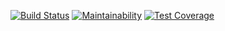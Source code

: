 [![Build Status](https://travis-ci.org/dsmirnoff73/backend-project-lvl3.svg?branch=master)](https://travis-ci.org/dsmirnoff73/backend-project-lvl3)
[![Maintainability](https://api.codeclimate.com/v1/badges/351210a2cf0d1c4bf936/maintainability)](https://codeclimate.com/github/dsmirnoff73/backend-project-lvl3/maintainability)
[![Test Coverage](https://api.codeclimate.com/v1/badges/351210a2cf0d1c4bf936/test_coverage)](https://codeclimate.com/github/dsmirnoff73/backend-project-lvl3/test_coverage)